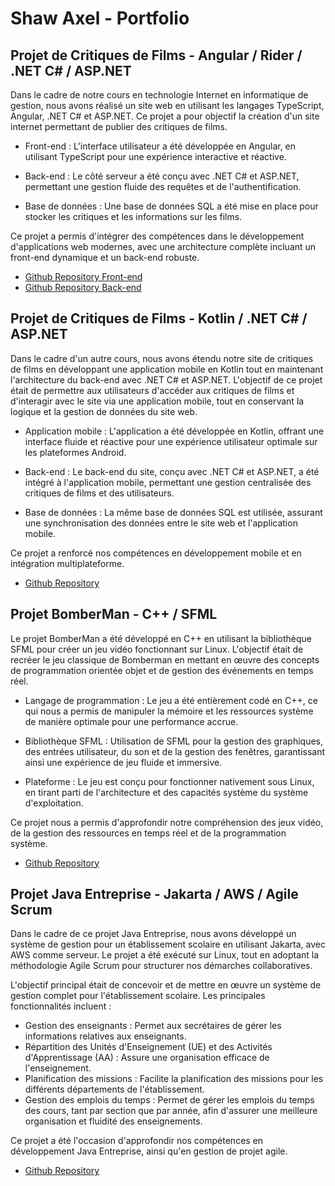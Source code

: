 # Shaw Axel - Portfolio

## Projet de Critiques de Films - Angular / Rider / .NET C# / ASP.NET

Dans le cadre de notre cours en technologie Internet en informatique de gestion, nous avons réalisé un site web en utilisant les langages TypeScript, Angular, .NET C# et ASP.NET. Ce projet a pour objectif la création d'un site internet permettant de publier des critiques de films.

- Front-end : L'interface utilisateur a été développée en Angular, en utilisant TypeScript pour une expérience interactive et réactive.
  
- Back-end : Le côté serveur a été conçu avec .NET C# et ASP.NET, permettant une gestion fluide des requêtes et de l'authentification.
  
- Base de données : Une base de données SQL a été mise en place pour stocker les critiques et les informations sur les films.

Ce projet a permis d'intégrer des compétences dans le développement d'applications web modernes, avec une architecture complète incluant un front-end dynamique et un back-end robuste.

- [Github Repository Front-end](https://github.com/AxelShaw/ProjetTiAngular)
- [Github Repository Back-end](https://github.com/AxelShaw/ProjetTecInternetRider)

## Projet de Critiques de Films - Kotlin / .NET C# / ASP.NET

Dans le cadre d'un autre cours, nous avons étendu notre site de critiques de films en développant une application mobile en Kotlin tout en maintenant l'architecture du back-end avec .NET C# et ASP.NET. L'objectif de ce projet était de permettre aux utilisateurs d'accéder aux critiques de films et d'interagir avec le site via une application mobile, tout en conservant la logique et la gestion de données du site web.

- Application mobile : L'application a été développée en Kotlin, offrant une interface fluide et réactive pour une expérience utilisateur optimale sur les plateformes Android.

- Back-end : Le back-end du site, conçu avec .NET C# et ASP.NET, a été intégré à l'application mobile, permettant une gestion centralisée des critiques de films et des utilisateurs.
  
- Base de données : La même base de données SQL est utilisée, assurant une synchronisation des données entre le site web et l'application mobile.

Ce projet a renforcé nos compétences en développement mobile et en intégration multiplateforme.

- [Github Repository](https://github.com/AxelShaw/ProjetMobile)

## Projet BomberMan - C++ / SFML

Le projet BomberMan a été développé en C++ en utilisant la bibliothèque SFML pour créer un jeu vidéo fonctionnant sur Linux. L'objectif était de recréer le jeu classique de Bomberman en mettant en œuvre des concepts de programmation orientée objet et de gestion des événements en temps réel.

- Langage de programmation : Le jeu a été entièrement codé en C++, ce qui nous a permis de manipuler la mémoire et les ressources système de manière optimale pour une performance accrue.
  
- Bibliothèque SFML : Utilisation de SFML pour la gestion des graphiques, des entrées utilisateur, du son et de la gestion des fenêtres, garantissant ainsi une expérience de jeu fluide et immersive.
  
- Plateforme : Le jeu est conçu pour fonctionner nativement sous Linux, en tirant parti de l'architecture et des capacités système du système d'exploitation.

Ce projet nous a permis d'approfondir notre compréhension des jeux vidéo, de la gestion des ressources en temps réel et de la programmation système.

- [Github Repository](https://github.com/AxelShaw/BomberMan)

## Projet Java Entreprise - Jakarta / AWS / Agile Scrum

Dans le cadre de ce projet Java Entreprise, nous avons développé un système de gestion pour un établissement scolaire en utilisant Jakarta, avec AWS comme serveur. Le projet a été exécuté sur Linux, tout en adoptant la méthodologie Agile Scrum pour structurer nos démarches collaboratives.

L'objectif principal était de concevoir et de mettre en œuvre un système de gestion complet pour l'établissement scolaire. Les principales fonctionnalités incluent :

- Gestion des enseignants : Permet aux secrétaires de gérer les informations relatives aux enseignants.
- Répartition des Unités d'Enseignement (UE) et des Activités d'Apprentissage (AA) : Assure une organisation efficace de l'enseignement.
- Planification des missions : Facilite la planification des missions pour les différents départements de l'établissement.
- Gestion des emplois du temps : Permet de gérer les emplois du temps des cours, tant par section que par année, afin d'assurer une meilleure organisation et fluidité des enseignements.

Ce projet a été l'occasion d'approfondir nos compétences en développement Java Entreprise, ainsi qu'en gestion de projet agile.

- [Github Repository](https://github.com/AxelShaw/ProjetAemt)

